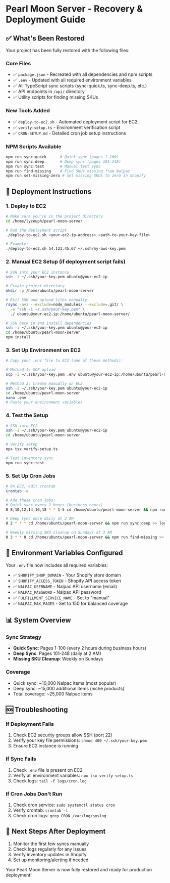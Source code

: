 # Pearl Moon Server - Recovery & Deployment Guide

## ✅ What's Been Restored

Your project has been fully restored with the following files:

### Core Files

- ✅ `package.json` - Recreated with all dependencies and npm scripts
- ✅ `.env` - Updated with all required environment variables
- ✅ All TypeScript sync scripts (sync-quick.ts, sync-deep.ts, etc.)
- ✅ API endpoints in `/api/` directory
- ✅ Utility scripts for finding missing SKUs

### New Tools Added

- ✅ `deploy-to-ec2.sh` - Automated deployment script for EC2
- ✅ `verify-setup.ts` - Environment verification script
- ✅ `CRON-SETUP.md` - Detailed cron job setup instructions

### NPM Scripts Available

```bash
npm run sync:quick      # Quick sync (pages 1-100)
npm run sync:deep       # Deep sync (pages 101-248)
npm run sync:test       # Manual test sync
npm run find-missing    # Find SKUs missing from Nalpac
npm run set-missing-zero # Set missing SKUs to zero in Shopify
```

## 🚀 Deployment Instructions

### 1. Deploy to EC2

```bash
# Make sure you're in the project directory
cd /home/lyzeuph/pearl-moon-server

# Run the deployment script
./deploy-to-ec2.sh <your-ec2-ip-address> <path-to-your-key-file>

# Example:
./deploy-to-ec2.sh 54.123.45.67 ~/.ssh/my-aws-key.pem
```

### 2. Manual EC2 Setup (if deployment script fails)

```bash
# SSH into your EC2 instance
ssh -i ~/.ssh/your-key.pem ubuntu@your-ec2-ip

# Create project directory
mkdir -p /home/ubuntu/pearl-moon-server

# Exit SSH and upload files manually
rsync -avz --exclude=node_modules/ --exclude=.git/ \
  -e "ssh -i ~/.ssh/your-key.pem" \
  ./ ubuntu@your-ec2-ip:/home/ubuntu/pearl-moon-server/

# SSH back in and install dependencies
ssh -i ~/.ssh/your-key.pem ubuntu@your-ec2-ip
cd /home/ubuntu/pearl-moon-server
npm install
```

### 3. Set Up Environment on EC2

```bash
# Copy your .env file to EC2 (one of these methods):

# Method 1: SCP upload
scp -i ~/.ssh/your-key.pem .env ubuntu@your-ec2-ip:/home/ubuntu/pearl-moon-server/

# Method 2: Create manually on EC2
ssh -i ~/.ssh/your-key.pem ubuntu@your-ec2-ip
cd /home/ubuntu/pearl-moon-server
nano .env
# Paste your environment variables
```

### 4. Test the Setup

```bash
# SSH into EC2
ssh -i ~/.ssh/your-key.pem ubuntu@your-ec2-ip
cd /home/ubuntu/pearl-moon-server

# Verify setup
npx tsx verify-setup.ts

# Test inventory sync
npm run sync:test
```

### 5. Set Up Cron Jobs

```bash
# On EC2, edit crontab
crontab -e

# Add these cron jobs:
# Quick sync every 2 hours (business hours)
0 8,10,12,14,16,18 * * 1-5 cd /home/ubuntu/pearl-moon-server && npm run sync:quick >> logs/cron.log 2>&1

# Deep sync once daily at 2 AM
0 2 * * * cd /home/ubuntu/pearl-moon-server && npm run sync:deep >> logs/cron.log 2>&1

# Weekly missing SKU cleanup on Sundays at 3 AM
0 3 * * 0 cd /home/ubuntu/pearl-moon-server && npm run find-missing >> logs/missing-skus.log 2>&1 && npm run set-missing-zero >> logs/missing-skus.log 2>&1
```

## 🔧 Environment Variables Configured

Your `.env` file now includes all required variables:

- ✅ `SHOPIFY_SHOP_DOMAIN` - Your Shopify store domain
- ✅ `SHOPIFY_ACCESS_TOKEN` - Shopify API access token
- ✅ `NALPAC_USERNAME` - Nalpac API username (email)
- ✅ `NALPAC_PASSWORD` - Nalpac API password
- ✅ `FULFILLMENT_SERVICE_NAME` - Set to "manual"
- ✅ `NALPAC_MAX_PAGES` - Set to 150 for balanced coverage

## 📊 System Overview

### Sync Strategy

- **Quick Sync**: Pages 1-100 (every 2 hours during business hours)
- **Deep Sync**: Pages 101-248 (daily at 2 AM)
- **Missing SKU Cleanup**: Weekly on Sundays

### Coverage

- Quick sync: ~10,000 Nalpac items (most popular)
- Deep sync: ~15,000 additional items (niche products)
- Total coverage: ~25,000 Nalpac items

## 🆘 Troubleshooting

### If Deployment Fails

1. Check EC2 security groups allow SSH (port 22)
2. Verify your key file permissions: `chmod 400 ~/.ssh/your-key.pem`
3. Ensure EC2 instance is running

### If Sync Fails

1. Check `.env` file is present on EC2
2. Verify all environment variables: `npx tsx verify-setup.ts`
3. Check logs: `tail -f logs/cron.log`

### If Cron Jobs Don't Run

1. Check cron service: `sudo systemctl status cron`
2. Verify crontab: `crontab -l`
3. Check cron logs: `grep CRON /var/log/syslog`

## 🎯 Next Steps After Deployment

1. Monitor the first few syncs manually
2. Check logs regularly for any issues
3. Verify inventory updates in Shopify
4. Set up monitoring/alerting if needed

Your Pearl Moon Server is now fully restored and ready for production deployment!
